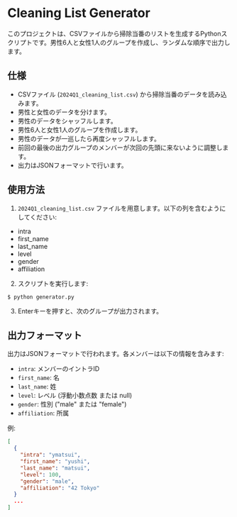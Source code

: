 # Cleaning List Generator

このプロジェクトは、CSVファイルから掃除当番のリストを生成するPythonスクリプトです。男性6人と女性1人のグループを作成し、ランダムな順序で出力します。

## 仕様

- CSVファイル (`2024Q1_cleaning_list.csv`) から掃除当番のデータを読み込みます。
- 男性と女性のデータを分けます。
- 男性のデータをシャッフルします。
- 男性6人と女性1人のグループを作成します。
- 男性のデータが一巡したら再度シャッフルします。
- 前回の最後の出力グループのメンバーが次回の先頭に来ないように調整します。
- 出力はJSONフォーマットで行います。

## 使用方法

1. `2024Q1_cleaning_list.csv` ファイルを用意します。以下の列を含むようにしてください:
  - intra
  - first_name
  - last_name
  - level
  - gender
  - affiliation

2. スクリプトを実行します:
```
$ python generator.py
```

3. Enterキーを押すと、次のグループが出力されます。

## 出力フォーマット

出力はJSONフォーマットで行われます。各メンバーは以下の情報を含みます:

- `intra`: メンバーのイントラID
- `first_name`: 名
- `last_name`: 姓
- `level`: レベル (浮動小数点数 または null)
- `gender`: 性別 ("male" または "female")
- `affiliation`: 所属

例:

```json
[
  {
    "intra": "ymatsui",
    "first_name": "yushi",
    "last_name": "matsui",
    "level": 100,
    "gender": "male",
    "affiliation": "42 Tokyo"
  }
  ...
]
